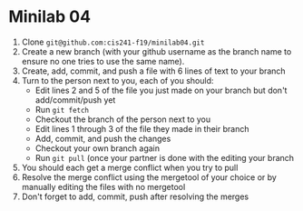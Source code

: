 # Minilab 04

1. Clone `git@github.com:cis241-f19/minilab04.git`
2. Create a new branch (with your github username as the
   branch name to ensure no one tries to use the same name).
3. Create, add, commit, and push a file with 6
   lines of text to your branch
4. Turn to the person next to you, each of you should:
    * Edit lines 2 and 5 of the file you just made on your branch
      but don't add/commit/push yet
    * Run `git fetch`
    * Checkout the branch of the person next to you
    * Edit lines 1 through 3 of the file they made in their branch
    * Add, commit, and push the changes
    * Checkout your own branch again
    * Run `git pull` (once your partner is done with the editing
      your branch
5. You should each get a merge conflict when you try to pull
6. Resolve the merge conflict using the mergetool of your choice
   or by manually editing the files with no mergetool
7. Don't forget to add, commit, push after resolving the merges


